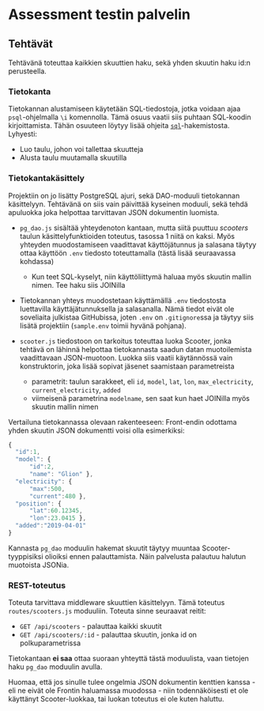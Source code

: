 # Assessment testin palvelin

## Tehtävät

Tehtävänä toteuttaa kaikkien skuuttien haku, sekä yhden skuutin haku id:n perusteella.

### Tietokanta

Tietokannan alustamiseen käytetään SQL-tiedostoja, jotka
voidaan ajaa `psql`-ohjelmalla `\i` komennolla. Tämä osuus vaatii siis puhtaan SQL-koodin kirjoittamista. Tähän osuuteen löytyy lisää ohjeita [`sql`](sql/)-hakemistosta. Lyhyesti:

- Luo taulu, johon voi tallettaa skuutteja
- Alusta taulu muutamalla skuutilla

### Tietokantakäsittely

Projektiin on jo lisätty PostgreSQL ajuri, sekä DAO-moduuli
tietokannan käsittelyyn. Tehtävänä on siis vain päivittää kyseinen moduuli, sekä tehdä apuluokka joka helpottaa tarvittavan JSON dokumentin luomista.


- `pg_dao.js` sisältää yhteydenoton kantaan, mutta siitä puuttuu *scooters* taulun käsittelyfunktioiden toteutus, tasossa 1 niitä on kaksi. Myös yhteyden muodostamiseen vaadittavat käyttöjätunnus ja salasana täytyy ottaa käyttöön `.env` tiedosto toteuttamalla (tästä lisää seuraavassa kohdassa) 
    - Kun teet SQL-kyselyt, niin käyttöliittymä haluaa myös skuutin mallin nimen. Tee haku siis JOINilla
- Tietokannan yhteys muodostetaan käyttämällä `.env` tiedostosta luettavilla käyttäjätunnuksella ja salasanalla.
Nämä tiedot eivät ole soveliaita julkistaa GitHubissa, joten `.env` on `.gitignore`ssa ja täytyy siis lisätä projektiin (`sample.env` toimii hyvänä pohjana).
- `scooter.js` tiedostoon on tarkoitus toteuttaa luoka Scooter, jonka tehtävä on lähinnä helpottaa tietokannasta saadun datan muotoilemista vaadittavaan JSON-muotoon. Luokka siis vaatii käytännössä vain konstruktorin, joka lisää sopivat jäsenet saamistaan parametreista
    
    - parametrit: taulun sarakkeet, eli `id`, `model`, `lat`, `lon`, `max_electricity`, `current_electricity`, `added`
    - viimeisenä parametrina `modelname`, sen saat kun haet JOINilla myös skuutin mallin nimen

Vertailuna tietokannassa olevaan rakenteeseen: Front-endin odottama yhden skuutin JSON dokumentti voisi olla esimerkiksi:

  ```javascript 
  {
    "id":1,
    "model": {
        "id":2, 
        "name": "Glion" },
    "electricity": {
        "max":500, 
        "current":480 },
    "position": {
        "lat":60.12345, 
        "lon":23.0415 },
    "added":"2019-04-01"
}
```

Kannasta `pg_dao` moduulin hakemat skuutit täytyy muuntaa Scooter-tyyppisiksi olioiksi ennen palauttamista. Näin palvelusta palautuu halutun muotoista JSONia.

### REST-toteutus

Toteuta tarvittava middleware skuuttien käsittelyyn. Tämä toteutus `routes/scooters.js` moduuliin. Toteuta sinne seuraavat reitit:

- `GET /api/scooters` - palauttaa kaikki skuutit
- `GET /api/scooters/:id` - palauttaa skuutin, jonka id on polkuparametrissa

Tietokantaan **ei saa** ottaa suoraan yhteyttä tästä moduulista, vaan tietojen haku `pg_dao` moduulin avulla.

Huomaa, että jos sinulle tulee ongelmia JSON dokumentin kenttien kanssa - eli ne eivät ole Frontin haluamassa muodossa - niin todennäköisesti et ole käyttänyt Scooter-luokkaa, tai luokan toteutus ei ole kuten haluttu.


